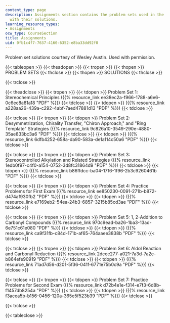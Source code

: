 ```yaml
---
content_type: page
description: Assignments section contains the problem sets used in the class, along
  with their solutions.
learning_resource_types:
- Assignments
ocw_type: CourseSection
title: Assignments
uid: 0fb1c4f7-7637-4160-6352-e8ba33dd92f0
---
```


Problem set solutions courtesy of Wesley Austin. Used with permission.

{{< tableopen >}}
{{< theadopen >}}
{{< tropen >}}
{{< thopen >}}
PROBLEM SETS
{{< thclose >}}
{{< thopen >}}
SOLUTIONS
{{< thclose >}}

{{< trclose >}}

{{< theadclose >}}
{{< tropen >}}
{{< tdopen >}}
Problem Set 1: Stereochemical Principles ({{% resource_link ee38ec2a-f966-1788-a6e6-0c6ec8a81a18 "PDF" %}})
{{< tdclose >}}
{{< tdopen >}}
({{% resource_link a228aa26-439a-c292-4abf-7aed47881d13 "PDF" %}})
{{< tdclose >}}

{{< trclose >}}
{{< tropen >}}
{{< tdopen >}}
Problem Set 2: Desymmetrization, Chirality Transfer, "Chiron Approach," and "Ring Template" Strategies ({{% resource_link 9c826a10-3549-290e-4880-35ae833bc3a6 "PDF" %}})
{{< tdclose >}}
{{< tdopen >}}
({{% resource_link 6dfb4252-658a-da90-583a-de1a114c50a6 "PDF" %}})
{{< tdclose >}}

{{< trclose >}}
{{< tropen >}}
{{< tdopen >}}
Problem Set 3: Stereocontrolled Alkylation and Related Strategies ({{% resource_link 1edb0f97-c4f0-a154-0752-3d8fc31864d9 "PDF" %}})
{{< tdclose >}}
{{< tdopen >}}
({{% resource_link b86ffdcc-ba04-1716-1f96-2b3c9260461b "PDF" %}})
{{< tdclose >}}

{{< trclose >}}
{{< tropen >}}
{{< tdopen >}}
Problem Set 4: Practice Problems for First Exam ({{% resource_link ee850230-0091-271b-b872-d474af930fb2 "PDF" %}})
{{< tdclose >}}
{{< tdopen >}}
({{% resource_link e7169eb2-54ea-24b3-6857-3215b85cd3ae "PDF" %}})
{{< tdclose >}}

{{< trclose >}}
{{< tropen >}}
{{< tdopen >}}
Problem Set 5: 1, 2-Addition to Carbonyl Compounds ({{% resource_link 970c9ead-ba26-1ba3-13ad-6e751c61e080 "PDF" %}})
{{< tdclose >}}
{{< tdopen >}}
({{% resource_link ca9f31fb-c84d-171b-af65-764aaee3838b "PDF" %}})
{{< tdclose >}}

{{< trclose >}}
{{< tropen >}}
{{< tdopen >}}
Problem Set 6: Aldol Reaction and Carbonyl Reduction ({{% resource_link 2dcee277-a021-7a3d-7a2c-b864efe90919 "PDF" %}})
{{< tdclose >}}
{{< tdopen >}}
({{% resource_link 71ad7d56-d201-5f36-041f-6771e75b0c9a "PDF" %}})
{{< tdclose >}}

{{< trclose >}}
{{< tropen >}}
{{< tdopen >}}
Problem Set 7: Practice Problems for Second Exam ({{% resource_link d72b4e1e-f314-e7f3-6d8b-f1457db8254a "PDF" %}})
{{< tdclose >}}
{{< tdopen >}}
({{% resource_link f3acea5b-b156-0456-120a-365e5f523b39 "PDF" %}})
{{< tdclose >}}

{{< trclose >}}

{{< tableclose >}}